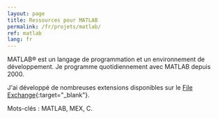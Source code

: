 ```yaml
---
layout: page
title: Ressources pour MATLAB
permalink: /fr/projets/matlab/
ref: matlab
lang: fr
---
```


MATLAB&reg; est un langage de programmation et un environnement de développement. Je programme quotidiennement avec MATLAB depuis 2000.

J'ai développé de nombreuses extensions disponibles sur le [File Exchange](https://fr.mathworks.com/matlabcentral/profile/authors/492531-jerome-briot?utf8=%E2%9C%93&detail2=&detail=fileexchange){:target="_blank"}.


Mots-clés&nbsp;: MATLAB, MEX, C.